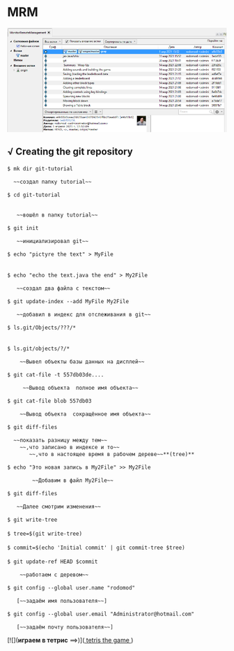 # MRM

 


![](010.png)


##       √ Creating the git repository
```
$ mk dir git-tutorial 

```
      ~~создал папку tutorial~~

```
$ cd git-tutorial
 
``` 
       ~~вошёл в папку tutorial~~
```
$ git init 

``` 
       ~~инициализировал git~~
   
   

```
$ echo "pictyre the text" > MyFile


$ echo "echo the text.java the end" > My2File

```
       ~~создал два файла с текстом~~
   
   

```
$ git update-index --add MyFile My2File

```
       ~~добавил в индекс для отслеживания в git~~
   
   

```
$ ls.git/Objects/???/*


$ ls.git/objects/?/*

```
        ~~Вывел объекты базы данных на дисплей~~ 





```
$ git cat-file -t 557db03de....

```

   
         ~~Вывод объекта  полное имя объекта~~
   
   
   
```
$ git cat-file blob 557db03	

```
  

        ~~Вывод объекта  сокращённое имя объекта~~ 
   
 
 

	
```	
$ git diff-files

```



      ~~показать разницу между тем~~
	    ~~,что записано в индексе и то~~
		   ~~,что в настоящее время в рабочем дереве~~**(tree)**


		

 
```
$ echo "Это новая запись в My2File" >> My2File	

```
            ~~Добавим в файл My2File~~ 



```	
$ git diff-files

``` 



       ~~Далее смотрим изменения~~

  
   
   

```
$ git write-tree

$ tree=$(git write-tree)

$ commit=$(echo 'Initial commit' | git commit-tree $tree)

$ git update-ref HEAD $commit

```
  


        ~~работаем с деревом~~   
  
  
  

```
$ git config --global user.name "rodomod"

```
  

       [~~задаём имя пользователя~~]     
   
     
   

```
$ git config --global user.email "Administrator@hotmail.com"

```
 

       [~~задаём почту пользователя~~]     


 
[![](**играем в тетрис** ==>)](<a href="https://youtu.be/tPsfDhX6Jqs"> tetris the game </a>)